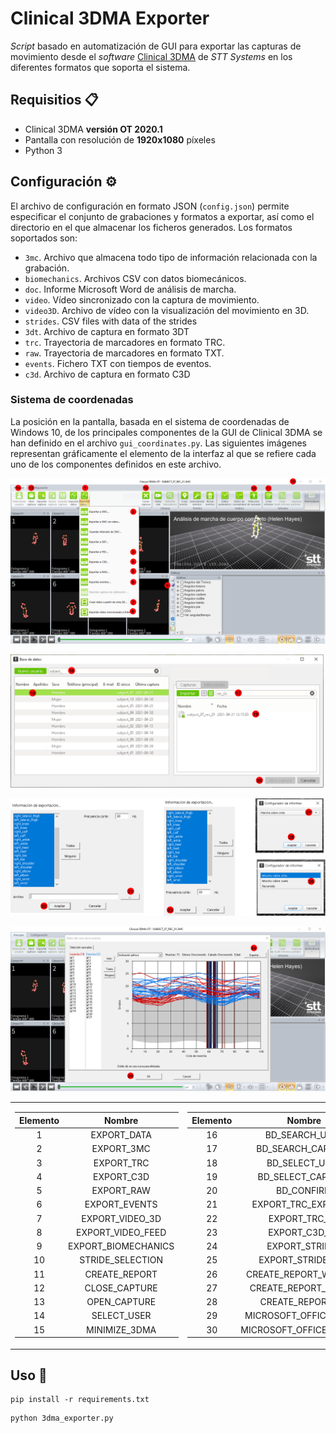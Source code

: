 # Clinical 3DMA Exporter

*Script* basado en automatización de GUI para exportar las capturas de movimiento desde el *software* [Clinical 3DMA](https://www.stt-systems.com/motion-analysis/3d-optical-motion-capture/clinical-3dma) de *STT Systems*  en los diferentes formatos que soporta el sistema. 

## Requisitios 📋

* Clinical 3DMA **versión OT 2020.1**
* Pantalla con resolución de **1920x1080** píxeles
* Python 3

## Configuración ⚙️
El archivo de configuración en formato JSON  (`config.json`)  permite especificar el conjunto de grabaciones y formatos a exportar, así como el directorio en el que almacenar los ficheros generados. Los formatos soportados son:

* ```3mc```. Archivo que almacena todo tipo de información relacionada con la grabación.
* ```biomechanics```. Archivos CSV con datos biomecánicos.
* ```doc```. Informe Microsoft Word de análisis de marcha.
* ```video```. Vídeo sincronizado con la captura de movimiento.
* ```video3D```. Archivo de vídeo con la visualización del movimiento en 3D.
* ```strides```. CSV files with data of the strides
* ```3dt```. Archivo de captura en formato 3DT
* ```trc```. Trayectoria de marcadores en formato TRC.
* ```raw```. Trayectoria de marcadores en formato TXT.
* ```events```. Fichero TXT con tiempos de eventos.
* ```c3d```.  Archivo de captura en formato C3D

### Sistema de coordenadas

La posición en la pantalla, basada en el sistema de coordenadas de Windows 10, de los principales componentes de la GUI de Clinical 3DMA se han definido en el archivo `gui_coordinates.py`. Las siguientes imágenes representan gráficamente el elemento de la interfaz al que se refiere cada uno de los componentes definidos en este archivo.

![Clinical 3DMA main GUI](../docs/images/exporter-main-windows.png)

![Clinical 3DMA BBDD GUI](../docs/images/exporter-bbdd-windows.PNG)

![Clinical 3DMA c3d export GUI](../docs/images/exporter-trc-c3d-windows.png)

![Clinical 3DMA strides GUI](../docs/images/exporter-strides-windows.png)

<table>

<tr><td>

| Elemento 	|        Nombre       	|
|:--------:	|:-------------------:	|
|     1    	| EXPORT_DATA         	|
|     2    	| EXPORT_3MC          	|
|     3    	| EXPORT_TRC          	|
|     4    	| EXPORT_C3D          	|
|     5    	| EXPORT_RAW          	|
|     6    	| EXPORT_EVENTS       	|
|     7    	| EXPORT_VIDEO_3D     	|
|     8    	|  EXPORT_VIDEO_FEED  	|
|     9    	| EXPORT_BIOMECHANICS 	|
| 10       	| STRIDE_SELECTION    	|
| 11       	| CREATE_REPORT       	|
| 12       	| CLOSE_CAPTURE       	|
| 13       	| OPEN_CAPTURE        	|
| 14       	| SELECT_USER         	|
| 15       	| MINIMIZE_3DMA       	|

</td><td>

| Elemento 	|          Nombre          	|
|:--------:	|:------------------------:	|
|    16    	| BD_SEARCH_USER       	    |
|    17    	| BD_SEARCH_CAPTURE         |
|    18    	| BD_SELECT_USER           	|
|    19    	| BD_SELECT_CAPTURE        	|
|    20    	| BD_CONFIRM               	|
|    21    	| EXPORT_TRC_EXPLORER      	|
|    22    	| EXPORT_TRC_OK            	|
|    23    	|       EXPORT_C3D_OK      	|
|    24    	|      EXPORT_STRIDES      	|
| 25       	| EXPORT_STRIDES_OK        	|
| 26       	| CREATE_REPORT_WALKING    	|
| 27       	| CREATE_REPORT_SELECT     	|
| 28       	| CREATE_REPORT_OK         	|
| 29       	| MICROSOFT_OFFICE_CLOSE   	|
| 30       	| MICROSOFT_OFFICE_LICENSE 	|

</td></tr> </table>

## Uso 🚀


```
pip install -r requirements.txt
```

```
python 3dma_exporter.py
```